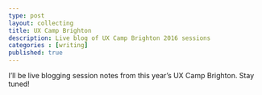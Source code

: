 ```yaml
---
type: post
layout: collecting
title: UX Camp Brighton
description: Live blog of UX Camp Brighton 2016 sessions
categories : [writing]
published: true
---
```


I’ll be live blogging session notes from this year’s UX Camp Brighton. Stay tuned!
